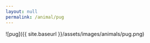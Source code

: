 ```yaml
---
layout: null
permalink: /animal/pug
---
```


![pug]({{ site.baseurl }}/assets/images/animals/pug.png)
<canvas id="pug" width="552" height="454"></canvas>
<script src="{{ site.baseurl }}/assets/js/pug.js"></script>